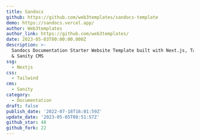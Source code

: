 ```yaml
---
title: Sandocs
github: https://github.com/web3templates/sandocs-template
demo: https://sandocs.vercel.app/
author: Web3templates
author_link: https://github.com/web3templates/
date: 2023-05-03T00:00:00.000Z
description: >-
  Sandocs Documentation Starter Website Template built with Next.js, TailwindCSS
  & Sanity CMS
ssg:
  - Nextjs
css:
  - Tailwind
cms:
  - Sanity
category:
  - Documentation
draft: false
publish_date: '2022-07-18T16:01:59Z'
update_date: '2023-05-05T08:51:57Z'
github_star: 48
github_fork: 22
---
```

